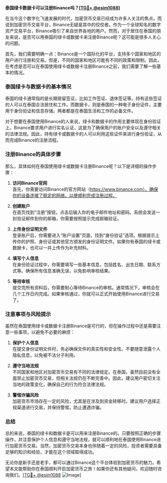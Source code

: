 **泰国绿卡数据卡可以注册Binance吗？[[TG💪+ @esim1088](https://t.me/s/esim1088)]**

在当今这个数字化飞速发展的时代，加密货币交易已经成为许多人关注的焦点。而说到加密货币交易平台，Binance无疑是其中的佼佼者。作为一个全球知名的数字资产交易平台，Binance吸引了来自世界各地的用户。然而，对于居住在泰国的朋友来说，是否可以用泰国的绿卡或数据卡来注册Binance呢？这可能是很多人关心的问题。

首先，我们需要明确一点：Binance是一个国际化的平台，支持多个国家和地区的用户进行注册和交易。但是，不同的国家和地区可能有不同的政策和限制。因此，在考虑是否可以在泰国使用绿卡或数据卡注册Binance之前，我们需要了解一些基本的情况。

### 泰国绿卡与数据卡的基本情况

泰国的绿卡通常指的是长期居留签证，比如工作签证、退休签证等。持有这些签证的人可以在泰国合法居住和工作。而数据卡，则是泰国的一种电子身份证件，主要用于身份验证和信息存储。两者都是在泰国生活和工作的必备文件。

对于想要在泰国使用Binance的人来说，绿卡和数据卡的作用主要体现在身份验证上。Binance要求用户进行实名认证，这是为了确保用户的账户安全以及遵守相关的法律法规。因此，持有绿卡或数据卡的人可以利用这些证件来进行身份验证，从而完成Binance的注册流程。

### 注册Binance的具体步骤

那么，具体如何在泰国使用绿卡或数据卡注册Binance呢？以下是详细的操作步骤：

1. **访问Binance官网**  
   首先，你需要访问Binance的官方网站（https://www.binance.com）。确保你的设备连接了稳定的网络，以便顺利完成注册过程。

2. **创建账户**  
   在首页找到“注册”按钮，点击后输入你的电子邮件地址和密码。系统会发送一封验证邮件到你的邮箱，你需要按照提示完成邮箱验证。

3. **上传身份证明文件**  
   登录账户后，你需要进入“账户设置”页面，找到“身份验证”选项。根据提示上传你的护照、身份证或其他官方颁发的身份证明文件。如果你有泰国的绿卡或数据卡，也可以一并上传作为补充材料。

4. **填写个人信息**  
   在身份验证过程中，你需要填写一些基本信息，包括姓名、出生日期、联系方式等。确保所有信息准确无误，以免影响审核结果。

5. **等待审核**  
   提交完所有资料后，你需要耐心等待Binance的审核。通常情况下，审核会在几个工作日内完成。如果审核通过，你就可以正式开始使用Binance进行交易了。

### 注意事项与风险提示

虽然在泰国使用绿卡或数据卡注册Binance是可行的，但在操作过程中还是需要注意一些事项，以避免不必要的麻烦：

1. **保护个人信息**  
   在提交身份证明文件时，务必确保文件的真实性和安全性。不要随意泄露个人隐私信息，以免被不法分子利用。

2. **遵守当地法规**  
   不同国家和地区对加密货币交易有不同的法律规定。在泰国，虽然目前没有全面禁止加密货币交易，但相关法规仍在不断完善中。因此，建议用户密切关注当地的政策变化，确保自己的行为符合法律法规。

3. **警惕诈骗风险**  
   加密货币市场存在一定的风险，尤其是在涉及到资金转移时。建议用户选择正规渠道进行交易，并保持警惕，防止遭遇诈骗。

### 总结

总的来说，泰国的绿卡和数据卡是可以用来注册Binance的。只要按照正确的步骤操作，并注意保护个人信息和遵守当地法规，就可以顺利地在泰国使用Binance进行加密货币交易。当然，加密货币交易本身也伴随着一定的风险，投资者需要具备足够的知识和经验，才能在这个领域取得成功。

无论你是新手还是老手，都可以通过Binance这个平台体验到加密货币的魅力。希望本文能帮助你在泰国顺利开启加密货币之旅！如果你还有其他疑问，欢迎随时咨询我们。[[TG💪+ @esim1088](https://t.me/s/esim1088) ![Image](https://i.postimg.cc/4NQfJmqS/Snipaste-2025-05-13-00-14-12.png)]